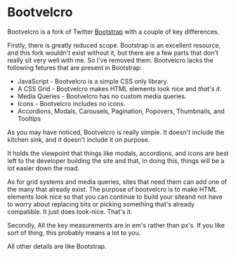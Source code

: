 Bootvelcro
==========

Bootvelcro is a fork of Twitter [Bootstrap](http://twitter.github.com/bootstrap) with a couple of key differences.

Firstly, there is greatly reduced scope. Bootstrap is an excellent resource, and this fork wouldn't exist without it, but there are a few parts that don't really sit very well with me. So I've removed them. Bootvelcro lacks the following fetures that are present in Bootstrap:

* JavaScript - Bootvelcro is a simple CSS only library.
* A CSS Grid - Bootvelcro makes HTML elements look nice and _that's it_.
* Media Queries - Bootvelcro has no custom media queries.
* Icons - Bootvelcro includes no icons.
* Accordions, Modals, Carousels, Pagination, Popovers, Thumbnails, and Tooltips

As you may have noticed, Bootvelcro is really simple. It doesn't include the kitchen sink, and it doesn't include it on purpose.

It holds the viewpoint that things like modals, accordions, and icons are best left to the developer building the site and that, in doing this, things will be a lot easier down the road.

As for grid systems and media queries, sites that need them can add one of the many that already exist. The purpose of bootvelcro is to make HTML elements look nice so that you can continue to build your siteand not have to worry about replacing bits or picking something that's already compatible. It just does look-nice. That's it.

Secondly, All the key measurements are in em's rather than px's. If you like sort of thing, this probably means a lot to you.

All other details are like Bootstrap.
